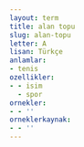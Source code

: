 ```yaml
---
layout: term
title: alan topu
slug: alan-topu
letter: A
lisan: Türkçe
anlamlar:
- tenis
ozellikler:
- - isim
  - spor
ornekler:
- - ''
orneklerkaynak:
- - ''
---
```


